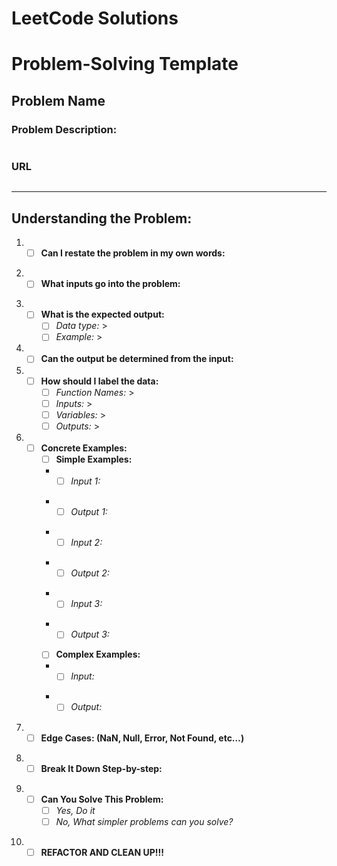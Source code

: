 # LeetCode Solutions

# Problem-Solving Template
## **Problem Name**
### **Problem Description:**
```
```
### **URL**
```
```
***

## **Understanding the Problem:**
1. - [ ] **Can I restate the problem in my own words:**
    >
2. - [ ] **What inputs go into the problem:**
    >
3. - [ ] **What is the expected output:**
      - [ ] *Data type:*
            >
      - [ ] *Example:*
            >
4. - [ ] **Can the output be determined from the input:**
5. - [ ] **How should I label the data:**
      - [ ] *Function Names:*
            >
      - [ ] *Inputs:*
            >
      - [ ] *Variables:*
            >
      - [ ] *Outputs:*
            >
6. - [ ] **Concrete Examples:**  
      	- [ ] **Simple Examples:**
        + - [ ] *Input 1:*
            >
      	+ - [ ] *Output 1:*
            >
      	+ - [ ] *Input 2:*
            >
      	+ - [ ] *Output 2:*
            >
        + - [ ] *Input 3:*
            >
      	+ - [ ] *Output 3:*
            >
      	- [ ] **Complex Examples:**
      	+ - [ ] *Input:*
            >
      	+ - [ ] *Output:*
            >
7. - [ ] **Edge Cases: (NaN, Null, Error, Not Found, etc…)**
    >
8. - [ ] **Break It Down Step-by-step:**
    >
9.  - [ ] **Can You Solve This Problem:**
      - [ ] *Yes, Do it*
      - [ ] *No, What simpler problems can you solve?*
        >
10. - [ ] **REFACTOR AND CLEAN UP!!!**
